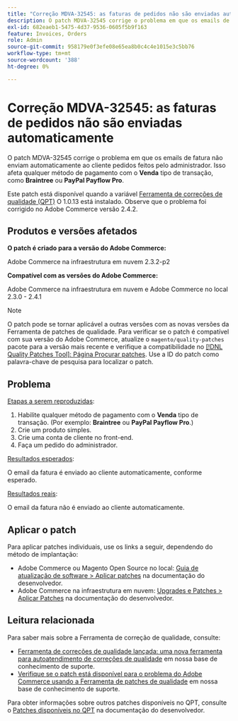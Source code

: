 ```yaml
---
title: "Correção MDVA-32545: as faturas de pedidos não são enviadas automaticamente"
description: O patch MDVA-32545 corrige o problema em que os emails de fatura não enviam automaticamente ao cliente pedidos feitos pelo administrador. Isso afeta qualquer método de pagamento com o tipo de transação **Venda**, como **Braintree** ou **Fluxo de pagamento do PayPal Pro**.
exl-id: 682eaeb1-5475-4d37-9536-0605f5b9f163
feature: Invoices, Orders
role: Admin
source-git-commit: 958179e0f3efe08e65ea8b0c4c4e1015e3c5bb76
workflow-type: tm+mt
source-wordcount: '388'
ht-degree: 0%

---
```


# Correção MDVA-32545: as faturas de pedidos não são enviadas automaticamente

O patch MDVA-32545 corrige o problema em que os emails de fatura não enviam automaticamente ao cliente pedidos feitos pelo administrador. Isso afeta qualquer método de pagamento com o **Venda** tipo de transação, como **Braintree** ou **PayPal Payflow Pro**.

Este patch está disponível quando a variável [Ferramenta de correções de qualidade (QPT)](https://devdocs.magento.com/guides/v2.4/comp-mgr/patching.html#mqp) O 1.0.13 está instalado. Observe que o problema foi corrigido no Adobe Commerce versão 2.4.2.

## Produtos e versões afetados

**O patch é criado para a versão do Adobe Commerce:**

Adobe Commerce na infraestrutura em nuvem 2.3.2-p2

**Compatível com as versões do Adobe Commerce:**

Adobe Commerce na infraestrutura em nuvem e Adobe Commerce no local 2.3.0 - 2.4.1

>[!NOTE]
>
>O patch pode se tornar aplicável a outras versões com as novas versões da Ferramenta de patches de qualidade. Para verificar se o patch é compatível com sua versão do Adobe Commerce, atualize o `magento/quality-patches` pacote para a versão mais recente e verifique a compatibilidade no [[!DNL Quality Patches Tool]: Página Procurar patches](https://devdocs.magento.com/quality-patches/tool.html#patch-grid). Use a ID do patch como palavra-chave de pesquisa para localizar o patch.

## Problema

<u>Etapas a serem reproduzidas</u>:

1. Habilite qualquer método de pagamento com o **Venda** tipo de transação. (Por exemplo: **Braintree** ou **PayPal Payflow Pro**.)
1. Crie um produto simples.
1. Crie uma conta de cliente no front-end.
1. Faça um pedido do administrador.

<u>Resultados esperados</u>:

O email da fatura é enviado ao cliente automaticamente, conforme esperado.

<u>Resultados reais</u>:

O email da fatura não é enviado ao cliente automaticamente.

## Aplicar o patch

Para aplicar patches individuais, use os links a seguir, dependendo do método de implantação:

* Adobe Commerce ou Magento Open Source no local: [Guia de atualização de software > Aplicar patches](https://devdocs.magento.com/guides/v2.4/comp-mgr/patching/mqp.html) na documentação do desenvolvedor.
* Adobe Commerce na infraestrutura em nuvem: [Upgrades e Patches > Aplicar Patches](https://devdocs.magento.com/cloud/project/project-patch.html) na documentação do desenvolvedor.

## Leitura relacionada

Para saber mais sobre a Ferramenta de correção de qualidade, consulte:

* [Ferramenta de correções de qualidade lançada: uma nova ferramenta para autoatendimento de correções de qualidade](/help/announcements/adobe-commerce-announcements/magento-quality-patches-released-new-tool-to-self-serve-quality-patches.md) em nossa base de conhecimento de suporte.
* [Verifique se o patch está disponível para o problema do Adobe Commerce usando a Ferramenta de patches de qualidade](/help/support-tools/patches-available-in-qpt-tool/check-patch-for-magento-issue-with-magento-quality-patches.md) em nossa base de conhecimento de suporte.

Para obter informações sobre outros patches disponíveis no QPT, consulte o [Patches disponíveis no QPT](https://devdocs.magento.com/quality-patches/tool.html#patch-grid) na documentação do desenvolvedor.
